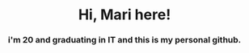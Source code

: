 <h1 align="center">Hi, Mari here!</h1>
<h3 align="center">i'm 20 and graduating in IT and this is my personal github.</h3>



